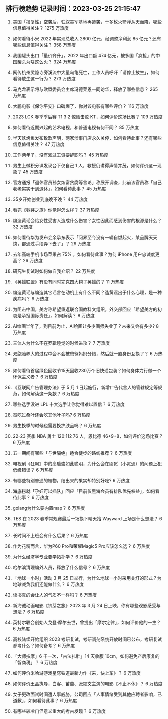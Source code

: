 
## 排行榜趋势 记录时间：2023-03-25 21:15:47
  
  1. 美国「报复性」空袭后，驻叙美军基地再遭袭，十多枚火箭弹从天而降，哪些信息值得关注？ 1275 万热度
    
  2. 如何看待小米 2022 年实现总收入 2800 亿元，经调整净利润 85 亿元？还有哪些信息值得关注？ 358 万热度
    
  3. 我国罐头出口「量价齐升」，2022 年出口额 474 亿元，被多国「疯抢」的中国罐头为啥这么火？ 324 万热度
    
  4. 网传杭州灵隐寺旁溪流中大量乌龟死亡，工作人员呼吁「请停止放生」，如何看待放生这一行为？ 273 万热度
    
  5. 马克龙表示将与欧盟委员会主席冯德莱恩一同访华，释放了哪些信息？ 265 万热度
    
  6. 大鹏电影《保你平安》口碑爆了，你对该电影有哪些评价？ 116 万热度
    
  7. 2023 LCK 春季季后赛 T1 3:2 惊险击败 KT，如何评价这场比赛？ 109 万热度
    
  8. 如何看待近期兴起的艺术电视，和普通电视有何不同？ 85 万热度
    
  9. 半天妖烤鱼发布致歉声明，两家涉事门店永久关停，如何看待此事？还有哪些信息值得关注？ 47 万热度
    
  10. 工作两年了，没有涨过工资要辞职吗？ 45 万热度
    
  11. 男生上微积分课发现台下仅自己 1 人，教授仍讲得声情并茂，如何评价这一现象？ 45 万热度
    
  12. 官方通报「退休官员孙女炫富贪腐等言论」称展开调查，此前该官员称「自己老老实实干到退休」，如何看待此事？ 45 万热度
    
  13. 35岁开始创业到底晚不晚？ 44 万热度
    
  14. 看完《铃芽之旅》你觉得怎么样？ 37 万热度
    
  15. 编造黄谣会给女性受害人造成什么伤害？女性因此而感到伤害的根源是什么？ 32 万热度
    
  16. 如何看待华为发布会余承东表示「问界至今没有一辆自燃起火，某品牌天天烧，都通过手段弄下去了」？ 29 万热度
    
  17. 去年高端手机市场苹果占 75% ，如何看待此事？为何 iPhone 用户忠诚度更高？ 26 万热度
    
  18. 研究生复试时如何做自我介绍？ 22 万热度
    
  19. 《英雄联盟》有没有同时完克四大钩子英雄的？ 11 万热度
    
  20. 编造黄谣与编造其它谣言在动机上有什么不同？造黄谣出于什么心理，是一种疾病吗？ 9 万热度
    
  21. 为阻击中国，美方称希望重返联合国教科文组织，外交部回应「希望美方的初衷是承担国际责任」，如何解读？ 8 万热度
    
  22. Ai绘画半年了，到目前为止，AI绘画让多少画师失业了？未来又会有多少? 8 万热度
    
  23. 三体人为什么不在罗辑睡觉的时候进攻？ 7 万热度
    
  24. 双胞胎养大的过程中会不会被爸爸妈妈分错，然后就一直身份互换了？ 6 万热度
    
  25. 如何看待首届绿色回收节15天回收230万个旧快递包装？如何身体力行做一个环保主义者？ 6 万热度
    
  26. 《互联网广告管理办法》于 5 月 1 日起施行，新增广告代言人的管辖规定等规范，如何解读这一条款？ 6 万热度
    
  27. 哪些选手没进 LPL 十大选手让你觉得难以置信？ 6 万热度
    
  28. 蚕吃过桑叶还会吃其他叶子吗? 6 万热度
    
  29. 男生换季的时候也需要换护肤品吗？ 6 万热度
    
  30. 22-23 赛季 NBA 勇士 120:112 76 人，恩比德 46+9+8，如何评价这场比赛？ 6 万热度
    
  31. 五一期间有哪些「与世隔绝」适合徒步的路线推荐？ 6 万热度
    
  32. 电视剧《狂飙》中的高启盛如此聪明，为什么会在囤货（小灵通）的问题上犯低级错误？ 6 万热度
    
  33. 有哪些特别普通的植物，结出来的果实却特别好吃? 6 万热度
    
  34. 海底捞就「孕妇可以插队」回应「目前仅黑海会员有排队优先权益」，如何看待此事？ 6 万热度
    
  35. golang为什么要内置map？ 6 万热度
    
  36. TES 在 2023 春季常规赛最后一场换下晴天抬 Wayward 上场是什么想法？ 6 万热度
    
  37. 长时间不上班会有什么后果？ 6 万热度
    
  38. 作为花粉而言，华为P60 Pro和荣耀Magic5 Pro应该怎么选？ 6 万热度
    
  39. 为什么经济学专业要学拓扑学？ 6 万热度
    
  40. 哈尔滨清理编外人员，释放了什么信号？ 6 万热度
    
  41. 「地球一小时」活动 3 月 25 日举行，为什么地球一小时采用关灯的形式？为地球减负我们还能做什么？ 6 万热度
    
  42. 读书真的会让人的气质不一样吗？ 6 万热度
    
  43. 新海诚动画电影《铃芽之旅》2023 年 3 月 24 日上映，你有哪些观影感受与想法？ 6 万热度
    
  44. 英特尔联合创始人戈登·摩尔去世，曾提出「摩尔定律」，如何评价他的一生？ 6 万热度
    
  45. 高校陆续开始组织 2023 考研复试，考研调剂系统开放时间已公布，考研复试都考什么？如何备考？ 6 万热度
    
  46. 「大师按摩」6 千一次，「古法扎肚」14 天收腹 10cm，如何避免产后康复的「智商税」？ 6 万热度
    
  47. 如何评价米哈游游戏星穹铁道最新力作《来，快上车》？ 6 万热度
    
  48. 如何评价王晶执导，白客、苗苗、张颂文主演的电影《不止不休》？ 6 万热度
    
  49. 女子更改面试时间遭人事威胁，公司回应「人事情绪受到其他应聘者影响，已道歉」，如何看待此事？ 6 万热度
    
  50. 有哪些较冷门但意义重大的考古发现？ 6 万热度
    